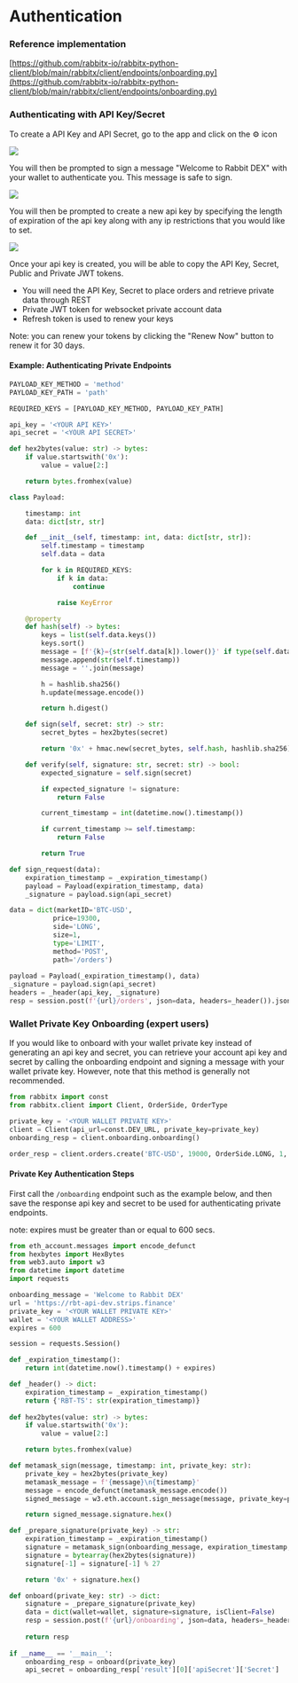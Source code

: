 # Authentication

### Reference implementation

[https://github.com/rabbitx-io/rabbitx-python-client/blob/main/rabbitx/client/endpoints/onboarding.py](https://github.com/rabbitx-io/rabbitx-python-client/blob/main/rabbitx/client/endpoints/onboarding.py)

### Authenticating with API Key/Secret

To create a API Key and API Secret, go to the app and click on the :gear: icon

![](<../../.gitbook/assets/image (20).png>)

You will then be prompted to sign a message "Welcome to Rabbit DEX" with your wallet to authenticate you. This message is safe to sign.&#x20;

![](<../../.gitbook/assets/image (23).png>)

You will then be prompted to create a new api key by specifying the length of expiration of the api key along with any ip restrictions that you would like to set.

![](<../../.gitbook/assets/image (24).png>)

Once your api key is created, you will be able to copy the API Key, Secret, Public and Private JWT tokens.&#x20;

* You will need the API Key, Secret to place orders and retrieve private data through REST
* Private JWT token for websocket private account data
* Refresh token is used to renew your keys

Note: you can renew your tokens by clicking the "Renew Now" button to renew it for 30 days.

#### Example: Authenticating Private Endpoints

```python
PAYLOAD_KEY_METHOD = 'method'
PAYLOAD_KEY_PATH = 'path'

REQUIRED_KEYS = [PAYLOAD_KEY_METHOD, PAYLOAD_KEY_PATH]

api_key = '<YOUR API KEY>'
api_secret = '<YOUR API SECRET>'

def hex2bytes(value: str) -> bytes:
    if value.startswith('0x'):
        value = value[2:]

    return bytes.fromhex(value)

class Payload:

    timestamp: int
    data: dict[str, str]

    def __init__(self, timestamp: int, data: dict[str, str]):
        self.timestamp = timestamp
        self.data = data

        for k in REQUIRED_KEYS:
            if k in data:
                continue

            raise KeyError

    @property
    def hash(self) -> bytes:
        keys = list(self.data.keys())
        keys.sort()
        message = [f'{k}={str(self.data[k]).lower()}' if type(self.data[k]) == bool else f'{k}={self.data[k]}' for k in keys]
        message.append(str(self.timestamp))
        message = ''.join(message)

        h = hashlib.sha256()
        h.update(message.encode())

        return h.digest()

    def sign(self, secret: str) -> str:
        secret_bytes = hex2bytes(secret)

        return '0x' + hmac.new(secret_bytes, self.hash, hashlib.sha256).hexdigest()

    def verify(self, signature: str, secret: str) -> bool:
        expected_signature = self.sign(secret)

        if expected_signature != signature:
            return False

        current_timestamp = int(datetime.now().timestamp())

        if current_timestamp >= self.timestamp:
            return False

        return True
```

```python
def sign_request(data):
    expiration_timestamp = _expiration_timestamp()
    payload = Payload(expiration_timestamp, data)
    _signature = payload.sign(api_secret)

data = dict(marketID='BTC-USD',
           price=19300,
           side='LONG', 
           size=1, 
           type='LIMIT', 
           method='POST', 
           path='/orders')
           
payload = Payload(_expiration_timestamp(), data)
_signature = payload.sign(api_secret)
headers = _header(api_key, _signature)
resp = session.post(f'{url}/orders', json=data, headers=_header()).json()
```

### Wallet Private Key Onboarding (expert users)

If you would like to onboard with your wallet private key instead of generating an api key and secret, you can retrieve your account api key and secret by calling the onboarding endpoint and signing a message with your wallet private key. However, note that this method is generally not recommended.

```python
from rabbitx import const
from rabbitx.client import Client, OrderSide, OrderType

private_key = '<YOUR WALLET PRIVATE KEY>'
client = Client(api_url=const.DEV_URL, private_key=private_key)
onboarding_resp = client.onboarding.onboarding()

order_resp = client.orders.create('BTC-USD', 19000, OrderSide.LONG, 1, OrderType.LIMIT)
```

#### Private Key Authentication Steps

First call the `/onboarding` endpoint such as the example below, and then save the response api key and secret to be used for authenticating private endpoints.

note: expires must be greater than or equal to 600 secs.

```python
from eth_account.messages import encode_defunct
from hexbytes import HexBytes
from web3.auto import w3
from datetime import datetime
import requests

onboarding_message = 'Welcome to Rabbit DEX'
url = 'https://rbt-api-dev.strips.finance'
private_key = '<YOUR WALLET PRIVATE KEY>'
wallet = '<YOUR WALLET ADDRESS>'
expires = 600

session = requests.Session()

def _expiration_timestamp():
    return int(datetime.now().timestamp() + expires)

def _header() -> dict:
    expiration_timestamp = _expiration_timestamp()
    return {'RBT-TS': str(expiration_timestamp)}
    
def hex2bytes(value: str) -> bytes:
    if value.startswith('0x'):
        value = value[2:]

    return bytes.fromhex(value)

def metamask_sign(message, timestamp: int, private_key: str):
    private_key = hex2bytes(private_key)
    metamask_message = f'{message}\n{timestamp}'
    message = encode_defunct(metamask_message.encode())
    signed_message = w3.eth.account.sign_message(message, private_key=private_key)

    return signed_message.signature.hex()

def _prepare_signature(private_key) -> str:
    expiration_timestamp = _expiration_timestamp()
    signature = metamask_sign(onboarding_message, expiration_timestamp, private_key)
    signature = bytearray(hex2bytes(signature))
    signature[-1] = signature[-1] % 27

    return '0x' + signature.hex()

def onboard(private_key: str) -> dict:
    signature = _prepare_signature(private_key)
    data = dict(wallet=wallet, signature=signature, isClient=False)
    resp = session.post(f'{url}/onboarding', json=data, headers=_header()).json()
    
    return resp
    
if __name__ == '__main__':
    onboarding_resp = onboard(private_key)
    api_secret = onboarding_resp['result'][0]['apiSecret']['Secret']
```

